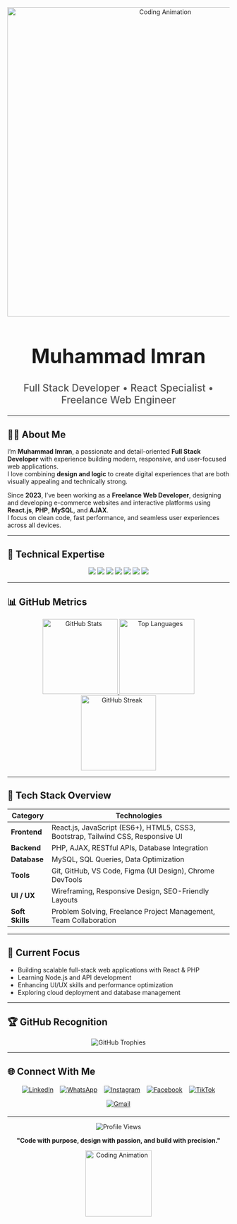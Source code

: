 <!-- Professional GitHub / LinkedIn Profile -->

<div align="center">
  <img src="https://media.licdn.com/dms/image/v2/D4D16AQHKBNn-8dXuSQ/profile-displaybackgroundimage-shrink_350_1400/B4DZgdpSOKHwAc-/0/1752844019430?e=1762387200&v=beta&t=J_xIkfORVIFVE3o_sRg1RR_KJHC85mCMY_fNdgTnxMI" width="700" alt="Coding Animation" />
</div>

<h1 align="center" style="font-weight:bold; font-size:2.8rem;">Muhammad Imran</h1>
<h3 align="center" style="font-size:1.4rem; font-weight:500; color:#555;">
  Full Stack Developer • React Specialist • Freelance Web Engineer
</h3>

---

## 👨‍💻 About Me

I’m **Muhammad Imran**, a passionate and detail-oriented **Full Stack Developer** with experience building modern, responsive, and user-focused web applications.  
I love combining **design and logic** to create digital experiences that are both visually appealing and technically strong.  

Since **2023**, I’ve been working as a **Freelance Web Developer**, designing and developing e-commerce websites and interactive platforms using **React.js**, **PHP**, **MySQL**, and **AJAX**.  
I focus on clean code, fast performance, and seamless user experiences across all devices.

---

## 🧠 Technical Expertise

<div align="center" style="margin: 15px 0;">
  <img src="https://img.shields.io/badge/React-20232A?style=for-the-badge&logo=react&logoColor=61DAFB" />
  <img src="https://img.shields.io/badge/JavaScript-F7DF1E?style=for-the-badge&logo=javascript&logoColor=black" />
  <img src="https://img.shields.io/badge/PHP-777BB4?style=for-the-badge&logo=php&logoColor=white" />
  <img src="https://img.shields.io/badge/MySQL-005C84?style=for-the-badge&logo=mysql&logoColor=white" />
  <img src="https://img.shields.io/badge/AJAX-4A90E2?style=for-the-badge&logo=ajax&logoColor=white" />
  <img src="https://img.shields.io/badge/Tailwind_CSS-38B2AC?style=for-the-badge&logo=tailwind-css&logoColor=white" />
  <img src="https://img.shields.io/badge/Bootstrap-563D7C?style=for-the-badge&logo=bootstrap&logoColor=white" />
</div>

---

## 📊 GitHub Metrics

<div align="center">
  <a href="https://github.com/codebyimran">
    <img height="170" src="https://github-readme-stats.vercel.app/api?username=codebyimran&show_icons=true&theme=dark&count_private=true&bg_color=0d1117&border_color=444&title_color=58a6ff&icon_color=79c0ff" alt="GitHub Stats" />
    <img height="170" src="https://github-readme-stats.vercel.app/api/top-langs/?username=codebyimran&layout=compact&theme=dark&bg_color=0d1117&border_color=444&title_color=58a6ff" alt="Top Languages" />
    <img height="170" src="https://github-readme-streak-stats.herokuapp.com/?user=codebyimran&theme=dark&background=0d1117&border=444&ring=58a6ff&currStreakLabel=58a6ff" alt="GitHub Streak" />
  </a>
</div>

---

## 🧩 Tech Stack Overview

| **Category**   | **Technologies**                                                                 |
|----------------|-----------------------------------------------------------------------------------|
| **Frontend**   | React.js, JavaScript (ES6+), HTML5, CSS3, Bootstrap, Tailwind CSS, Responsive UI  |
| **Backend**    | PHP, AJAX, RESTful APIs, Database Integration                                     |
| **Database**   | MySQL, SQL Queries, Data Optimization                                             |
| **Tools**      | Git, GitHub, VS Code, Figma (UI Design), Chrome DevTools                          |
| **UI / UX**    | Wireframing, Responsive Design, SEO-Friendly Layouts                              |
| **Soft Skills**| Problem Solving, Freelance Project Management, Team Collaboration                |

---

## 🎯 Current Focus

- Building scalable full-stack web applications with React & PHP  
- Learning Node.js and API development  
- Enhancing UI/UX skills and performance optimization  
- Exploring cloud deployment and database management  

---

## 🏆 GitHub Recognition

<div align="center">
  <img src="https://github-profile-trophy.vercel.app/?username=codebyimran&theme=onedark&no-bg=true&margin-w=15&row=1&column=6" alt="GitHub Trophies" />
</div>

---

## 🌐 Connect With Me

<div align="center" style="display:flex; justify-content:center; gap:15px; flex-wrap:wrap; margin:20px 0;">
  <a href="https://www.linkedin.com/in/muhammad-imran-5a9083250" target="_blank">
    <img src="https://img.shields.io/badge/LinkedIn-0A66C2?style=for-the-badge&logo=linkedin&logoColor=white" alt="LinkedIn" />
  </a>
  <a href="https://wa.me/923703027584" target="_blank">
    <img src="https://img.shields.io/badge/WhatsApp-25D366?style=for-the-badge&logo=whatsapp&logoColor=white" alt="WhatsApp" />
  </a>
  <a href="https://www.instagram.com/codebyimran" target="_blank">
    <img src="https://img.shields.io/badge/Instagram-E4405F?style=for-the-badge&logo=instagram&logoColor=white" alt="Instagram" />
  </a>
  <a href="https://www.facebook.com/share/1EakBCSgxL/" target="_blank">
    <img src="https://img.shields.io/badge/Facebook-1877F2?style=for-the-badge&logo=facebook&logoColor=white" alt="Facebook" />
  </a>
  <a href="https://www.tiktok.com/@codebyimran?_t=ZS-90bHunOd6Hf&_r=1" target="_blank">
    <img src="https://img.shields.io/badge/TikTok-000000?style=for-the-badge&logo=tiktok&logoColor=white" alt="TikTok" />
  </a>
  <a href="mailto:muhammadimran27584@gmail.com" target="_blank">
    <img src="https://img.shields.io/badge/Gmail-EA4335?style=for-the-badge&logo=gmail&logoColor=white" alt="Gmail" />
  </a>
</div>

---

<div align="center">
  <img src="https://komarev.com/ghpvc/?username=codebyimran&style=flat-square&color=blueviolet" alt="Profile Views" />
  <p><strong>"Code with purpose, design with passion, and build with precision."</strong></p>
  <img src="https://media.giphy.com/media/ZVik7pBtu9dNS/giphy.gif" width="150" alt="Coding Animation" />
</div>
